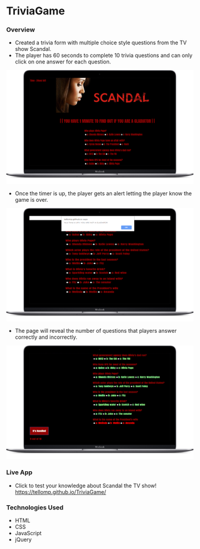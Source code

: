 # TriviaGame

### Overview
* Created a trivia form with multiple choice style questions from the TV show Scandal.
* The player has 60 seconds to complete 10 trivia questions and can only click on one answer for each question.


![alt text][logo]

[logo]: https://github.com/tellomp/TriviaGame/blob/master/assets/images/gameStart.png "Start"


* Once the timer is up, the player gets an alert letting the player know the game is over. 


![alt text][timer]

[timer]: https://github.com/tellomp/TriviaGame/blob/master/assets/images/timeUp.png "Time Is Up"


* The page will reveal the number of questions that players answer correctly and incorrectly.


![alt text][results]

[Results]: https://github.com/tellomp/TriviaGame/blob/master/assets/images/triviaResults.png "Results"


### Live App
* Click to test your knowledge about Scandal the TV show! https://tellomp.github.io/TriviaGame/

### Technologies Used
* HTML
* CSS
* JavaScript
* jQuery
